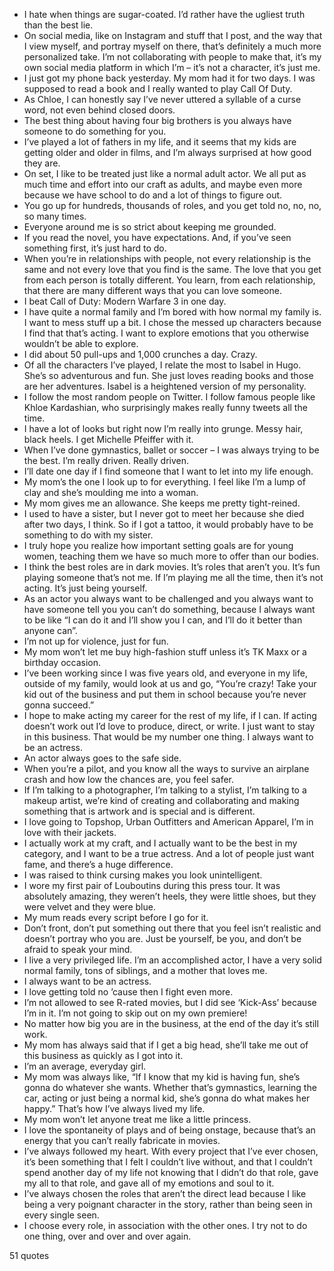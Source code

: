  - I hate when things are sugar-coated. I’d rather have the ugliest truth than the best lie.
 - On social media, like on Instagram and stuff that I post, and the way that I view myself, and portray myself on there, that’s definitely a much more personalized take. I’m not collaborating with people to make that, it’s my own social media platform in which I’m – it’s not a character, it’s just me.
 - I just got my phone back yesterday. My mom had it for two days. I was supposed to read a book and I really wanted to play Call Of Duty.
 - As Chloe, I can honestly say I’ve never uttered a syllable of a curse word, not even behind closed doors.
 - The best thing about having four big brothers is you always have someone to do something for you.
 - I’ve played a lot of fathers in my life, and it seems that my kids are getting older and older in films, and I’m always surprised at how good they are.
 - On set, I like to be treated just like a normal adult actor. We all put as much time and effort into our craft as adults, and maybe even more because we have school to do and a lot of things to figure out.
 - You go up for hundreds, thousands of roles, and you get told no, no, no, so many times.
 - Everyone around me is so strict about keeping me grounded.
 - If you read the novel, you have expectations. And, if you’ve seen something first, it’s just hard to do.
 - When you’re in relationships with people, not every relationship is the same and not every love that you find is the same. The love that you get from each person is totally different. You learn, from each relationship, that there are many different ways that you can love someone.
 - I beat Call of Duty: Modern Warfare 3 in one day.
 - I have quite a normal family and I’m bored with how normal my family is. I want to mess stuff up a bit. I chose the messed up characters because I find that that’s acting. I want to explore emotions that you otherwise wouldn’t be able to explore.
 - I did about 50 pull-ups and 1,000 crunches a day. Crazy.
 - Of all the characters I’ve played, I relate the most to Isabel in Hugo. She’s so adventurous and fun. She just loves reading books and those are her adventures. Isabel is a heightened version of my personality.
 - I follow the most random people on Twitter. I follow famous people like Khloe Kardashian, who surprisingly makes really funny tweets all the time.
 - I have a lot of looks but right now I’m really into grunge. Messy hair, black heels. I get Michelle Pfeiffer with it.
 - When I’ve done gymnastics, ballet or soccer – I was always trying to be the best. I’m really driven. Really driven.
 - I’ll date one day if I find someone that I want to let into my life enough.
 - My mom’s the one I look up to for everything. I feel like I’m a lump of clay and she’s moulding me into a woman.
 - My mom gives me an allowance. She keeps me pretty tight-reined.
 - I used to have a sister, but I never got to meet her because she died after two days, I think. So if I got a tattoo, it would probably have to be something to do with my sister.
 - I truly hope you realize how important setting goals are for young women, teaching them we have so much more to offer than our bodies.
 - I think the best roles are in dark movies. It’s roles that aren’t you. It’s fun playing someone that’s not me. If I’m playing me all the time, then it’s not acting. It’s just being yourself.
 - As an actor you always want to be challenged and you always want to have someone tell you you can’t do something, because I always want to be like “I can do it and I’ll show you I can, and I’ll do it better than anyone can”.
 - I’m not up for violence, just for fun.
 - My mom won’t let me buy high-fashion stuff unless it’s TK Maxx or a birthday occasion.
 - I’ve been working since I was five years old, and everyone in my life, outside of my family, would look at us and go, “You’re crazy! Take your kid out of the business and put them in school because you’re never gonna succeed.”
 - I hope to make acting my career for the rest of my life, if I can. If acting doesn’t work out I’d love to produce, direct, or write. I just want to stay in this business. That would be my number one thing. I always want to be an actress.
 - An actor always goes to the safe side.
 - When you’re a pilot, and you know all the ways to survive an airplane crash and how low the chances are, you feel safer.
 - If I’m talking to a photographer, I’m talking to a stylist, I’m talking to a makeup artist, we’re kind of creating and collaborating and making something that is artwork and is special and is different.
 - I love going to Topshop, Urban Outfitters and American Apparel, I’m in love with their jackets.
 - I actually work at my craft, and I actually want to be the best in my category, and I want to be a true actress. And a lot of people just want fame, and there’s a huge difference.
 - I was raised to think cursing makes you look unintelligent.
 - I wore my first pair of Louboutins during this press tour. It was absolutely amazing, they weren’t heels, they were little shoes, but they were velvet and they were blue.
 - My mum reads every script before I go for it.
 - Don’t front, don’t put something out there that you feel isn’t realistic and doesn’t portray who you are. Just be yourself, be you, and don’t be afraid to speak your mind.
 - I live a very privileged life. I’m an accomplished actor, I have a very solid normal family, tons of siblings, and a mother that loves me.
 - I always want to be an actress.
 - I love getting told no ’cause then I fight even more.
 - I’m not allowed to see R-rated movies, but I did see ‘Kick-Ass’ because I’m in it. I’m not going to skip out on my own premiere!
 - No matter how big you are in the business, at the end of the day it’s still work.
 - My mom has always said that if I get a big head, she’ll take me out of this business as quickly as I got into it.
 - I’m an average, everyday girl.
 - My mom was always like, “If I know that my kid is having fun, she’s gonna do whatever she wants. Whether that’s gymnastics, learning the car, acting or just being a normal kid, she’s gonna do what makes her happy.” That’s how I’ve always lived my life.
 - My mom won’t let anyone treat me like a little princess.
 - I love the spontaneity of plays and of being onstage, because that’s an energy that you can’t really fabricate in movies.
 - I’ve always followed my heart. With every project that I’ve ever chosen, it’s been something that I felt I couldn’t live without, and that I couldn’t spend another day of my life not knowing that I didn’t do that role, gave my all to that role, and gave all of my emotions and soul to it.
 - I’ve always chosen the roles that aren’t the direct lead because I like being a very poignant character in the story, rather than being seen in every single seen.
 - I choose every role, in association with the other ones. I try not to do one thing, over and over and over again.

51 quotes